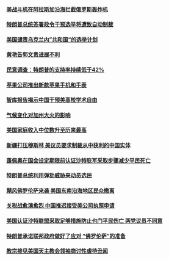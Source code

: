 #### [美战斗机在阿拉斯加沿海拦截俄罗斯轰炸机](../pages/zg_yre_rvq/4569745.md) 

#### [特朗普总统签署政令干预选举将遭致自动制裁](../pages/zg_yre_rvq/4569724.md) 

#### [美国谴责乌克兰内”共和国“的选举计划](../pages/zg_yre_rvq/4569652.md) 

#### [黄艳告郭文贵进展不利](../pages/zg_yre_rvq/4569622.md) 

#### [民意调查：特朗普的支持率持续低于42%](../pages/zg_yre_rvq/4569168.md) 

#### [苹果公司推出新款苹果手机和手表](../pages/zg_yre_rvq/4569165.md) 

#### [智库报告揭示中国干预美高校学术自由](../pages/zg_yre_rvq/4569127.md) 

#### [气候变化对加州大火的影响](../pages/zg_yre_rvq/4569101.md) 

#### [美国家庭收入中位数升至历来最高](../pages/zg_yre_rvq/4569038.md) 

#### [新疆打压穆斯林   美议员要求制裁从中获利的中国实体](../pages/zg_yre_rvq/4568997.md) 

#### [蓬佩奥在国会设定期限前认证沙特联军采取步骤减少平民死亡](../pages/zg_yre_rvq/4568846.md) 

#### [特朗普总统利用弹劾威胁来动员选民 ](../pages/zg_yre_rvq/4568842.md) 

#### [飓风佛罗伦萨来袭 美国东南沿海地区民众撤离 ](../pages/zg_yre_rvq/4568838.md) 

#### [关税战愈演愈烈 中国推迟接受美公司执照申请](../pages/zg_yre_rvq/4568726.md) 

#### [美国认证沙特联盟采取足够措施防止也门平民伤亡 两党议员不同意](../pages/zg_yre_rvq/4568630.md) 

#### [特朗普承诺联邦政府做好了应对 “佛罗伦萨”的准备](../pages/zg_yre_rvq/4568554.md) 

#### [教宗接见美国天主教会领袖商讨性虐待丑闻](../pages/zg_yre_rvq/4568536.md) 

